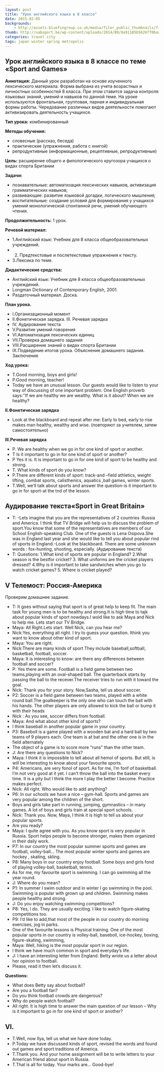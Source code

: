```yaml
---
layout: post
title: "Урок английского языка в 8 классе"
date: 2015-02-05
backgrounds:
    - http://assets.bluefingroup.co.uk/media/filer_public_thumbnails/filer_public/30/dc/30dcb5b3-815d-4e4c-af3e-d2823050911c/sports_montage_-_chosen_concept_v9_carouselv3_rgb.jpg__1600x580_q85_crop_upscale.jpg
thumb: http://uabsport.be/wp-content/uploads/2014/09/8a91185b5626ff0baae57011f30b37461db7d7b7.jpg
categories: travel city
tags: japan winter spring metropolis
---
```


## Урок английского языка в 8 классе по теме «Sport and Games»
**Аннотация:** Данный урок разработан на основе изученного лексического материала. Форма выбрана из учета возрастных и личностных особенностей 8 класса. При этом ставится задача контроля  языковых знаний, умений и навыков по данной теме. На уроке используются фронтальная, групповая, парная и индивидуальная формы работы. Чередование различных видов деятельности помогают активизировать деятельность учащихся. 
  
**Тип урока:** комбинированный


**Методы обучения:**

* словесные (рассказ, беседа)
* практические (упражнения, работа с книгой)
* репродуктивные (информационные, рецептивные, репродуктивные)

**Цель:**  расширение общего и филологического кругозора учащихся о видах спорта Британии

**Задачи:**

* познавательные: автоматизация лексических навыков,  активизация грамматических  навыков; 
* развивающие: развитие языковой догадки, логического мышления;
* воспитательные: создание условий для формирования у учащихся умений   монологической спонтанной речи, умений обучающего чтения.

**Продолжительность:** 1 урок.

**Речевой материал:**

* 1.Английский язык: Учебник для 8 класса общеобразовательных учреждений.
* 2. Предтекстовые и послетекстовые упражнения к тексту.
* 3.Лексика по теме.

**Дидактические средства:**

* Английский язык: Учебник для 8 класса общеобразовательных учреждений. 
* Longman Dictionary of Contemporary English, 2001.
* Раздаточный материал.  Доска.

**План урока.**

* I.Организационный момент
* II.Фонетическая зарядка. III. Речевая зарядка
* IV. Аудирование текста
* V.Развитие умений говорения 
* VI.Автоматизация лексических единиц
* VII.Проверка домашнего задания
* VIII.Расширение знаний о видах спорта Британии
* IX.Подведение итогов урока. Объяснение домашнего задания. Заключение


**Ход урока:**

* T.Good morning, boys and girls!
* P.Good morning, teacher!
* Today we have an unusual lesson. Our guests would like to listen to your way of discussing of one important problem. One English proverb says:’’If we are healthy we are wealthy. What is it about? When we are healthy?

**II.Фонетическая зарядка**

* Look at the blackboard and repeat after me: Early to bed, early to rise makes man healthy, wealthy and wise.
(повторяют за учителем, затем самостоятельно)

**III.Речевая зарядка**

* P. We are healthy when we go in for one kind of sport or another.
* T Is it important to go in for one kind of sport or another?
* P Yes it is. It is important to go in for one kind of sport to be healthy and strong.
* T. What kinds of sport do you know?
* P.There are different kinds of sport: track-and –field athletics, weight lifting, combat sports, calisthenics, aquatics ,ball games, winter sports.
* T.Well, we’ll talk about sports and answer the question-is it important to go in for sport-at the tnd of the lesson.

## Аудирование текста«Sport in Great Britain»
* T: -Lets imagine that you are the representatives of 2 countries :Russia and America. I think that TV Bridge will help us to discuss the problem of sport.You know that some of the representatives are members of our School English-speaking Club. One of the guests is Lena Osipova.She was in England last year and she would like to tell you about popular rind of sports in England.-Look at the blackboard. There are  some unknown words : fox-hunting, shooting, especially. (Аудирование  текста)
* T: Questions:  1.What kind of sports are popular in England? 2.What season is the bestfor cricket? 3. What uniforms are the cricket players dressed? 4.Why is it important to take sandwiches when you go to watch cricket games? 5. Where is cricket played?

## V Телемост: Россия-Америка
Проверим домашнее задание.

* T: It goes without saying that sport is of great help to keep fit. The main task for young men is to be healthy and strong.It is high time to tajk about popular kinds of sport nowdays.I wold like to ask Maya and Nick to help me. Lets start our TV Bridge.
* Maya: All Right.Lets start. Well Nick, can you hear me? 
* Nick:Yes, everything  all right. I try to guess your question. Ithink you want to know about other kind of sport. 
* Maya: You are right. 
* Nick:There are many kinds of sport They include baseball,softball, basketball, football, soccer.
* Maya: It is interesting to know: are there any differences between football and soccer?
* P:  Yes there are some. Football is a field game between two teams,playing with an oval-shaped ball. The quarterback starts by passing the ball to the recever.The receiver tries to run with it toward the goal.
* Nick: Thank you for your story. Now,Sasha, tell us about soccer.
* P2: Soccer is a field game between two teams, played with a white round  ball.The goalkeeper is the only  one who can touch the ball with his hands. The other players are only allowed to kick the ball or bump it with their heads
* Nick :  As you see, soccer differs from football.
* Maya: And what about other kind of sports?
* I think baseball in another popular game in your country.
* P3: Baseboll is a game played with a wooden bat and a hard ball by two teams of 9 players each. One team is at bat and the other one is in the field alternately
* The object of a game is to score more “runs” than the other team.
* J: Are there any questions to Nick?
* Maya: I think it is impossible to tell about all hemol of sports. But still, is will be interesting to know about your favourite sports.
* P4: Americans, are very fonol of sport. As for me, I’m fonf of basketball. I’m not very good at it yet. I can’t throw the ball into the basket every time. It is a pity but I think the more I play the better I become. Practice makes perfect.
* Nick: All right. Who would like to add anything?
* P6: In our schools we have a nice – gym-hall. Sports and games are very popular among the children of the short.
* Boys and girls take part in running, jumping, gymnastics – in many games. A lot of boys and girls train at special sport schools.
* Nick: Thank you. Now, Maya, I think it is high to tell us about your popular sports.
* Are you ready?
* Maya: I quite agree with you. As you know sport is very popular in Russia. Sport helps people to become stronger, makes them organized in their daily work.
* P7: In our country the most popular summer sports and games are football, volley-ball… The most popular winter sports and games  are hockey , skating, skling.
* P8: Many boys in our country enjoy football. Some boys and girls fond of playing volley-ball, basketball, tennis.
* As for me, my favourite sport is swimming. I can go swimming all the year round.
* J: Where do you mean?
* P1:  In summer I swim outdoor and in winter I go swimming in the pool. Swimming is popular with grown up and children. Swimming makes people healthy and strong.
* J: Do you enjoy watching swimming competitions?
* P8: Yes, I do. They are usually exciting.  I like to watch figure-skating competitions too.
* P9: I’d like to add,that most of the people in our country do morning exercises, jog in parks.
* One of the favourite lessons is Physical training. One of the most popular sports in our country is volley-ball, baseboll, ice-hockey, boxing, figure-skating, swimming,
* Maya: Well, hiking is the most popular sport in our region.
* I think we have much common in sport and everyday’s life.
* J: I have an interesting letter from England. Betty wrote us a letter about her opinion to football.
* Please, read it then let’s discuss it.

**Questions:**

* What does Betty say about football?
* Are you a football fan?
* Do you think football crowds are dangerous?
* Why do people watch football?
* All right. It is high time to answer the main question of our lesson – Why is it important to go in for one kind of sport or another?

## VI.
* T.Well, now Ilya, tell us what we have done today.
* P.Today we have discussed kinds of sport, revised the words and found out games and sport traditions of America.
* T.Thank you. And your home assignment will be to write letters to your American friend about sport in Russia. 
* T.That is all for today. Your marks are… Good-bye!

